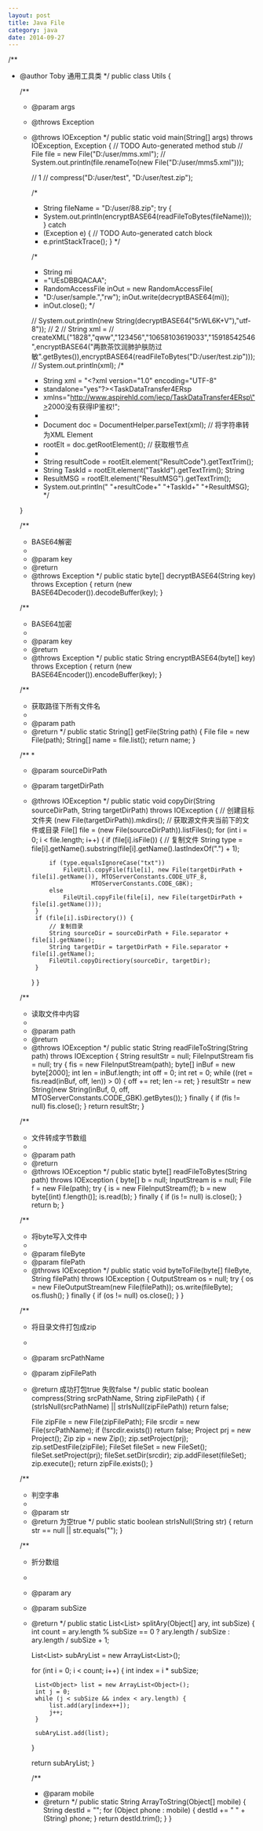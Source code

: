 ```yaml
---
layout: post
title: Java File
category: java
date: 2014-09-27
---
```

/**
 * @author Toby 通用工具类
 */
public class Utils {

    /**
     * @param args
     * @throws Exception
     * @throws IOException
     */
    public static void main(String[] args) throws IOException, Exception {
        // TODO Auto-generated method stub
        // File file = new File("D:/user/mms.xml");
        // System.out.println(file.renameTo(new File("D:/user/mms5.xml")));

        // 1
        // compress("D:/user/test", "D:/user/test.zip");

        /*
         * String fileName = "D:/user/88.zip"; try {
         * System.out.println(encryptBASE64(readFileToBytes(fileName))); } catch
         * (Exception e) { // TODO Auto-generated catch block
         * e.printStackTrace(); }
         */

        /*
         * String mi
         * ="UEsDBBQACAA";
         * RandomAccessFile inOut = new RandomAccessFile(
         * "D:/user/sample.","rw"); inOut.write(decryptBASE64(mi));
         * inOut.close();
         */

        // System.out.println(new String(decryptBASE64("5rWL6K+V"),"utf-8"));
        // 2
        // String xml =
        // createXML("1828","qww","123456","10658103619033","15918542546",encryptBASE64("两款茶饮润肺护肤防过敏".getBytes()),encryptBASE64(readFileToBytes("D:/user/test.zip")));
        // System.out.println(xml);
        /*
         * String xml = "<?xml version=\"1.0\" encoding=\"UTF-8\"
         * standalone=\"yes\"?><TaskDataTransfer4ERsp
         * xmlns=\"http://www.aspirehld.com/iecp/TaskDataTransfer4ERsp\"><ResultCode>2000</ResultCode><TaskId></TaskId><ResultMSG>没有获得IP鉴权!</ResultMSG></TaskDataTransfer4ERsp>";
         * 
         * Document doc = DocumentHelper.parseText(xml); // 将字符串转为XML Element
         * rootElt = doc.getRootElement(); // 获取根节点
         * 
         * String resultCode = rootElt.element("ResultCode").getTextTrim();
         * String TaskId = rootElt.element("TaskId").getTextTrim(); String
         * ResultMSG = rootElt.element("ResultMSG").getTextTrim();
         * System.out.println(" "+resultCode+" "+TaskId+" "+ResultMSG);
         */

    }

    /**
     * BASE64解密
     * 
     * @param key
     * @return
     * @throws Exception
     */
    public static byte[] decryptBASE64(String key) throws Exception {
        return (new BASE64Decoder()).decodeBuffer(key);
    }

    /**
     * BASE64加密
     * 
     * @param key
     * @return
     * @throws Exception
     */
    public static String encryptBASE64(byte[] key) throws Exception {
        return (new BASE64Encoder()).encodeBuffer(key);
    }

    /**
     * 获取路径下所有文件名
     * 
     * @param path
     * @return
     */
    public static String[] getFile(String path) {
        File file = new File(path);
        String[] name = file.list();
        return name;
    }

    /**
     * 
     * @param sourceDirPath
     * @param targetDirPath
     * @throws IOException
     */
    public static void copyDir(String sourceDirPath, String targetDirPath) throws IOException {
        // 创建目标文件夹
        (new File(targetDirPath)).mkdirs();
        // 获取源文件夹当前下的文件或目录
        File[] file = (new File(sourceDirPath)).listFiles();
        for (int i = 0; i < file.length; i++) {
            if (file[i].isFile()) {
                // 复制文件
                String type = file[i].getName().substring(file[i].getName().lastIndexOf(".") + 1);

                if (type.equalsIgnoreCase("txt"))
                    FileUtil.copyFile(file[i], new File(targetDirPath + file[i].getName()), MTOServerConstants.CODE_UTF_8,
                            MTOServerConstants.CODE_GBK);
                else
                    FileUtil.copyFile(file[i], new File(targetDirPath + file[i].getName()));
            }
            if (file[i].isDirectory()) {
                // 复制目录
                String sourceDir = sourceDirPath + File.separator + file[i].getName();
                String targetDir = targetDirPath + File.separator + file[i].getName();
                FileUtil.copyDirectiory(sourceDir, targetDir);
            }
        }
    }

    /**
     * 读取文件中内容
     * 
     * @param path
     * @return
     * @throws IOException
     */
    public static String readFileToString(String path) throws IOException {
        String resultStr = null;
        FileInputStream fis = null;
        try {
            fis = new FileInputStream(path);
            byte[] inBuf = new byte[2000];
            int len = inBuf.length;
            int off = 0;
            int ret = 0;
            while ((ret = fis.read(inBuf, off, len)) > 0) {
                off += ret;
                len -= ret;
            }
            resultStr = new String(new String(inBuf, 0, off, MTOServerConstants.CODE_GBK).getBytes());
        } finally {
            if (fis != null)
                fis.close();
        }
        return resultStr;
    }

    /**
     * 文件转成字节数组
     * 
     * @param path
     * @return
     * @throws IOException
     */
    public static byte[] readFileToBytes(String path) throws IOException {
        byte[] b = null;
        InputStream is = null;
        File f = new File(path);
        try {
            is = new FileInputStream(f);
            b = new byte[(int) f.length()];
            is.read(b);
        } finally {
            if (is != null)
                is.close();
        }
        return b;
    }

    /**
     * 将byte写入文件中
     * 
     * @param fileByte
     * @param filePath
     * @throws IOException
     */
    public static void byteToFile(byte[] fileByte, String filePath) throws IOException {
        OutputStream os = null;
        try {
            os = new FileOutputStream(new File(filePath));
            os.write(fileByte);
            os.flush();
        } finally {
            if (os != null)
                os.close();
        }
    }

    /**
     * 将目录文件打包成zip
     * 
     * @param srcPathName
     * @param zipFilePath
     * @return 成功打包true 失败false
     */
    public static boolean compress(String srcPathName, String zipFilePath) {
        if (strIsNull(srcPathName) || strIsNull(zipFilePath))
            return false;

        File zipFile = new File(zipFilePath);
        File srcdir = new File(srcPathName);
        if (!srcdir.exists())
            return false;
        Project prj = new Project();
        Zip zip = new Zip();
        zip.setProject(prj);
        zip.setDestFile(zipFile);
        FileSet fileSet = new FileSet();
        fileSet.setProject(prj);
        fileSet.setDir(srcdir);
        zip.addFileset(fileSet);
        zip.execute();
        return zipFile.exists();
    }

    /**
     * 判空字串
     * 
     * @param str
     * @return 为空true
     */
    public static boolean strIsNull(String str) {
        return str == null || str.equals("");
    }

    /**
     * 折分数组
     * 
     * @param ary
     * @param subSize
     * @return
     */
    public static List<List<Object>> splitAry(Object[] ary, int subSize) {
        int count = ary.length % subSize == 0 ? ary.length / subSize : ary.length / subSize + 1;

        List<List<Object>> subAryList = new ArrayList<List<Object>>();

        for (int i = 0; i < count; i++) {
            int index = i * subSize;

            List<Object> list = new ArrayList<Object>();
            int j = 0;
            while (j < subSize && index < ary.length) {
                list.add(ary[index++]);
                j++;
            }

            subAryList.add(list);
        }

        return subAryList;
    }

    /**
     * @param mobile
     * @return
     */
    public static String ArrayToString(Object[] mobile) {
        String destId = "";
        for (Object phone : mobile) {
            destId += " " + (String) phone;
        }
        return destId.trim();
    }
}